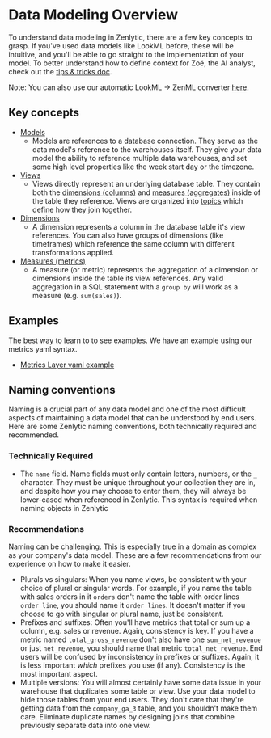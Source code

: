 # Data Modeling Overview

To understand data modeling in Zenlytic, there are a few key concepts to grasp. If you've used data models like LookML before, these will be intuitive, and you'll be able to go straight to the implementation of your model. To better understand how to define context for Zoë, the AI analyst, check out the [tips & tricks doc](../2_tips_and_tricks/getting-started.md).

Note: You can also use our automatic LookML -> ZenML converter [here](https://lookml-zenml.netlify.app/).

## Key concepts

* [Models](model.md)
  * Models are references to a database connection. They serve as the data model's reference to the warehouses itself. They give your data model the ability to reference multiple data warehouses, and set some high level properties like the week start day or the timezone.
* [Views](view.md)
  * Views directly represent an underlying database table. They contain both the [dimensions (columns)](dimension.md) and [measures (aggregates)](measure.md) inside of the table they reference. Views are organized into [topics](topic.md) which define how they join together.
* [Dimensions](dimension.md)
  * A dimension represents a column in the database table it's view references. You can also have groups of dimensions (like timeframes) which reference the same column with different transformations applied.
* [Measures (metrics)](measure.md)
  * A measure (or metric) represents the aggregation of a dimension or dimensions inside the table its view references. Any valid aggregation in a SQL statement with a `group by` will work as a measure (e.g. `sum(sales)`).

## Examples

The best way to learn to to see examples. We have an example using our metrics yaml syntax.

* [Metrics Layer yaml example](https://github.com/Zenlytic/demo-data-model)

## Naming conventions

Naming is a crucial part of any data model and one of the most difficult aspects of maintaining a data model that can be understood by end users. Here are some Zenlytic naming conventions, both technically required and recommended.

### Technically Required

* The `name` field. Name fields must only contain letters, numbers, or the `_` character. They must be unique throughout your collection they are in, and despite how you may choose to enter them, they will always be lower-cased when referenced in Zenlytic. This syntax is required when naming objects in Zenlytic

### Recommendations

Naming can be challenging. This is especially true in a domain as complex as your company's data model. These are a few recommendations from our experience on how to make it easier.

* Plurals vs singulars: When you name views, be consistent with your choice of plural or singular words. For example, if you name the table with sales orders in it `orders` don't name the table with order lines `order_line`, you should name it `order_lines`. It doesn't matter if you choose to go with singular or plural name, just be consistent.
* Prefixes and suffixes: Often you'll have metrics that total or sum up a column, e.g. sales or revenue. Again, consistency is key. If you have a metric named `total_gross_revenue` don't also have one `sum_net_revenue` or just `net_revenue`, you should name that metric `total_net_revenue`. End users will be confused by inconsistency in prefixes or suffixes. Again, it is less important _which_ prefixes you use (if any). Consistency is the most important aspect.
* Multiple versions: You will almost certainly have some data issue in your warehouse that duplicates some table or view. Use your data model to hide those tables from your end users. They don't care that they're getting data from the `company_ga_3` table, and you shouldn't make them care. Eliminate duplicate names by designing joins that combine previously separate data into one view.
